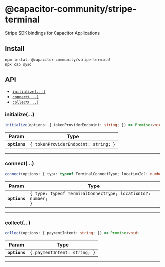 # @capacitor-community/stripe-terminal

Stripe SDK bindings for Capacitor Applications

## Install

```bash
npm install @capacitor-community/stripe-terminal
npx cap sync
```

## API

<docgen-index>

* [`initialize(...)`](#initialize)
* [`connect(...)`](#connect)
* [`collect(...)`](#collect)

</docgen-index>

<docgen-api>
<!--Update the source file JSDoc comments and rerun docgen to update the docs below-->

### initialize(...)

```typescript
initialize(options: { tokenProviderEndpoint: string; }) => Promise<void>
```

| Param         | Type                                            |
| ------------- | ----------------------------------------------- |
| **`options`** | <code>{ tokenProviderEndpoint: string; }</code> |

--------------------


### connect(...)

```typescript
connect(options: { type: typeof TerminalConnectType; locationId?: number; }) => Promise<void>
```

| Param         | Type                                                                    |
| ------------- | ----------------------------------------------------------------------- |
| **`options`** | <code>{ type: typeof TerminalConnectType; locationId?: number; }</code> |

--------------------


### collect(...)

```typescript
collect(options: { paymentIntent: string; }) => Promise<void>
```

| Param         | Type                                    |
| ------------- | --------------------------------------- |
| **`options`** | <code>{ paymentIntent: string; }</code> |

--------------------

</docgen-api>
